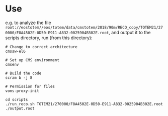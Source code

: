 # Use

e.g. to analyze the file `root://eostotem//eos/totem/data/cmstotem/2018/90m/RECO_copy/TOTEM21/270000/F8A4502E-0D50-E911-A832-0025904B302E.root`, and output it to the scripts directory, run (from this directory):

```
# Change to correct architecture
cmssw-el6

# Set up CMS environment
cmsenv

# Build the code
scram b -j 8

# Permission for files
voms-proxy-init

cd scripts
./run_reco.sh TOTEM21/270000/F8A4502E-0D50-E911-A832-0025904B302E.root ./output.root
```
